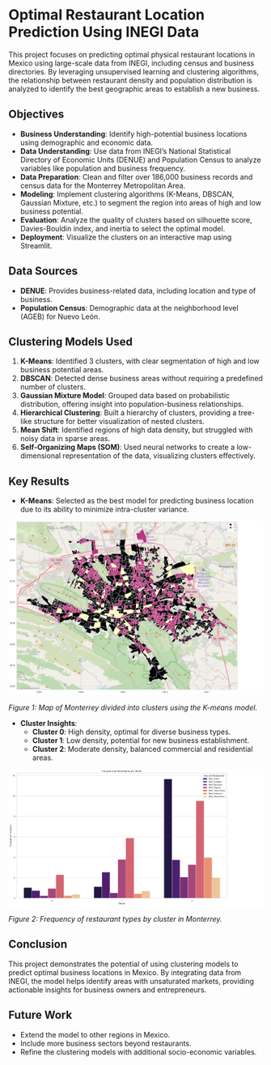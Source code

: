 # Optimal Restaurant Location Prediction Using INEGI Data

This project focuses on predicting optimal physical restaurant locations in Mexico using large-scale data from INEGI, including census and business directories. By leveraging unsupervised learning and clustering algorithms, the relationship between restaurant density and population distribution is analyzed to identify the best geographic areas to establish a new business.

## Objectives
- **Business Understanding**: Identify high-potential business locations using demographic and economic data.
- **Data Understanding**: Use data from INEGI’s National Statistical Directory of Economic Units (DENUE) and Population Census to analyze variables like population and business frequency.
- **Data Preparation**: Clean and filter over 186,000 business records and census data for the Monterrey Metropolitan Area.
- **Modeling**: Implement clustering algorithms (K-Means, DBSCAN, Gaussian Mixture, etc.) to segment the region into areas of high and low business potential.
- **Evaluation**: Analyze the quality of clusters based on silhouette score, Davies-Bouldin index, and inertia to select the optimal model.
- **Deployment**: Visualize the clusters on an interactive map using Streamlit.

## Data Sources
- **DENUE**: Provides business-related data, including location and type of business.
- **Population Census**: Demographic data at the neighborhood level (AGEB) for Nuevo León.

## Clustering Models Used
1. **K-Means**: Identified 3 clusters, with clear segmentation of high and low business potential areas.
2. **DBSCAN**: Detected dense business areas without requiring a predefined number of clusters.
3. **Gaussian Mixture Model**: Grouped data based on probabilistic distribution, offering insight into population-business relationships.
4. **Hierarchical Clustering**: Built a hierarchy of clusters, providing a tree-like structure for better visualization of nested clusters.
5. **Mean Shift**: Identified regions of high data density, but struggled with noisy data in sparse areas.
6. **Self-Organizing Maps (SOM)**: Used neural networks to create a low-dimensional representation of the data, visualizing clusters effectively.

## Key Results
- **K-Means**: Selected as the best model for predicting business location due to its ability to minimize intra-cluster variance.

![Alt cluster](Cluster.png)

*Figure 1: Map of Monterrey divided into clusters using the K-means model.*
  
- **Cluster Insights**:
  - **Cluster 0**: High density, optimal for diverse business types.
  - **Cluster 1**: Low density, potential for new business establishment.
  - **Cluster 2**: Moderate density, balanced commercial and residential areas.

![Alt frequencies](frecluster.png)

*Figure 2: Frequency of restaurant types by cluster in Monterrey.*

## Conclusion
This project demonstrates the potential of using clustering models to predict optimal business locations in Mexico. By integrating data from INEGI, the model helps identify areas with unsaturated markets, providing actionable insights for business owners and entrepreneurs.

## Future Work
- Extend the model to other regions in Mexico.
- Include more business sectors beyond restaurants.
- Refine the clustering models with additional socio-economic variables.

